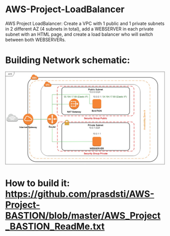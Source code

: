# AWS-Project-LoadBalancer
AWS Project LoadBalancer: Create a VPC with 1 public and 1 private subnets in 2 different AZ (4 subnets in total), add a WEBSERVER in each private subnet with an HTML page, and create a load balancer who will switch between both WEBSERVERs.

# Building Network schematic: 
<p align="center">
<img src="https://github.com/prasdsti/AWS-Project-BASTION/blob/master/AWS_Project_Bastion_Network1.jpg" alt="BASTION Network">
</p>

# How to build it: https://github.com/prasdsti/AWS-Project-BASTION/blob/master/AWS_Project_BASTION_ReadMe.txt

